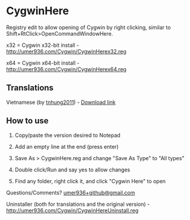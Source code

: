 CygwinHere
==========

Registry edit to allow opening of Cygwin by right clicking, similar to Shift+RtClick>OpenCommandWindowHere. 


x32 = Cygwin x32-bit install - http://umer936.com/Cygwin/CygwinHerex32.reg

x64 = Cygwin x64-bit install - http://umer936.com/Cygwin/CygwinHerex64.reg 

## Translations
Vietnamese (by [tnhung2011](https://github.com/tnhung2011)) - [Download link](https://downgit.github.io/#/home?url=https://github.com/tnhung2011/CygwinHere/tree/translation/localization/Vietnamese)


## How to use 

1) Copy/paste the version desired to Notepad 

2) Add an empty line at the end (press enter)

3) Save As > CygwinHere.reg and change "Save As Type" to "All types" 

4) Double click/Run and say yes to allow changes 

5) Find any folder, right click it, and click "Cygwin Here" to open 



Questions/Comments? umer936+github@gmail.com

Uninstaller (both for translations and the original version) - http://umer936.com/Cygwin/CygwinHereUninstall.reg 
